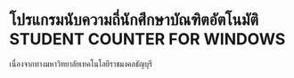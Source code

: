 # โปรแกรมนับความถี่นักศึกษาบัณฑิตอัตโนมัติ STUDENT COUNTER FOR WINDOWS
เนื่องจากทางมหาวิทยาลัยเทคโนโลยีราชมงคลธัญบุรี
